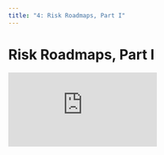 ```yaml
---
title: "4: Risk Roadmaps, Part I"
---
```


# Risk Roadmaps, Part I

<div class='embed-container'><iframe src='https://player.vimeo.com/video/323213337' frameborder='0' webkitAllowFullScreen mozallowfullscreen allowFullScreen></iframe></div>